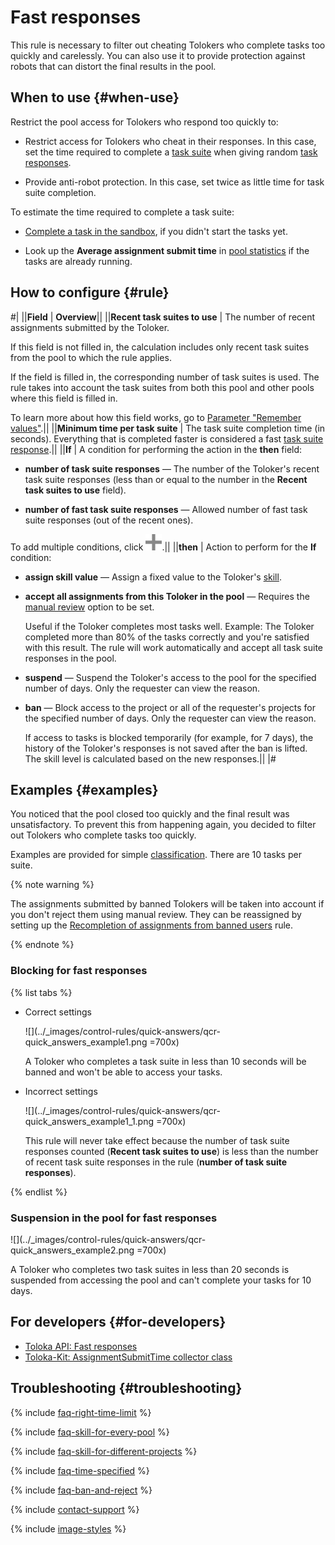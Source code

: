 # Fast responses

This rule is necessary to filter out cheating Tolokers who complete tasks too quickly and carelessly. You can also use it to provide protection against robots that can distort the final results in the pool.

## When to use {#when-use}

Restrict the pool access for Tolokers who respond too quickly to:

- Restrict access for Tolokers who cheat in their responses. In this case, set the time required to complete a [task suite](../../glossary.md#task-suite) when giving random [task responses](../../glossary.md#task-response).

- Provide anti-robot protection. In this case, set twice as little time for task suite completion.

To estimate the time required to complete a task suite:

- [Complete a task in the sandbox](sandbox.md#self), if you didn't start the tasks yet.

- Look up the **Average assignment submit time** in [pool statistics](pool_statistic-pool.md) if the tasks are already running.

## How to configure {#rule}

#|
||**Field** | **Overview**||
||**Recent task suites to use** | The number of recent assignments submitted by the Toloker.

If this field is not filled in, the calculation includes only recent task suites from the pool to which the rule applies.

If the field is filled in, the corresponding number of task suites is used. The rule takes into account the task suites from both this pool and other pools where this field is filled in.

To learn more about how this field works, go to [Parameter "Remember values"](remember-values.md).||
||**Minimum time per task suite** | The task suite completion time (in seconds). Everything that is completed faster is considered a fast [task suite response](../../glossary.md#response).||
||**If** | A condition for performing the action in the **then** field:

- **number of task suite responses** — The number of the Toloker's recent task suite responses (less than or equal to the number in the **Recent task suites to use** field).

- **number of fast task suite responses** — Allowed number of fast task suite responses (out of the recent ones).

To add multiple conditions, click ![](../_images/add.svg).||
||**then** | Action to perform for the **If** condition:

- **assign skill value** — Assign a fixed value to the Toloker's [skill](nav.md).

- **accept all assignments from this Toloker in the pool** — Requires the [manual review](offline-accept.md) option to be set.

    Useful if the Toloker completes most tasks well. Example: The Toloker completed more than 80% of the tasks correctly and you're satisfied with this result. The rule will work automatically and accept all task suite responses in the pool.

- **suspend** — Suspend the Toloker's access to the pool for the specified number of days. Only the requester can view the reason.

- **ban** — Block access to the project or all of the requester's projects for the specified number of days. Only the requester can view the reason.

    If access to tasks is blocked temporarily (for example, for 7 days), the history of the Toloker's responses is not saved after the ban is lifted. The skill level is calculated based on the new responses.||
|#

## Examples {#examples}

You noticed that the pool closed too quickly and the final result was unsatisfactory. To prevent this from happening again, you decided to filter out Tolokers who complete tasks too quickly.

Examples are provided for simple [classification](../tutorials/image-classification.md). There are 10 tasks per suite.

{% note warning %}

The assignments submitted by banned Tolokers will be taken into account if you don't reject them using manual review. They can be reassigned by setting up the [Recompletion of assignments from banned users](restore-task-overlap.md) rule.

{% endnote %}

### Blocking for fast responses

{% list tabs %}

- Correct settings

  ![](../_images/control-rules/quick-answers/qcr-quick_answers_example1.png =700x)

  A Toloker who completes a task suite in less than 10 seconds will be banned and won't be able to access your tasks.

- Incorrect settings

  ![](../_images/control-rules/quick-answers/qcr-quick_answers_example1_1.png =700x)

  This rule will never take effect because the number of task suite responses counted (**Recent task suites to use**) is less than the number of recent task suite responses in the rule (**number of task suite responses**).

{% endlist %}

### Suspension in the pool for fast responses

![](../_images/control-rules/quick-answers/qcr-quick_answers_example2.png =700x)

A Toloker who completes two task suites in less than 20 seconds is suspended from accessing the pool and can't complete your tasks for 10 days.

## For developers {#for-developers}

- [Toloka API: Fast responses](../../api/concepts/fast.md)
- [Toloka-Kit: AssignmentSubmitTime collector class](../../toloka-kit/reference/toloka.client.collectors.AssignmentSubmitTime.md)

## Troubleshooting {#troubleshooting}

{% include [faq-right-time-limit](../_includes/faq/adding-tasks-to-the-pool/right-time-limit.md) %}

{% include [faq-skill-for-every-pool](../_includes/faq/pool-setup/skill-for-every-pool.md) %}

{% include [faq-skill-for-different-projects](../_includes/faq/pool-setup/skill-for-different-projects.md) %}

{% include [faq-time-specified](../_includes/faq/pool-setup/time-specified.md) %}

{% include [faq-ban-and-reject](../_includes/faq/users/ban-and-reject.md) %}

{% include [contact-support](../_includes/contact-support.md) %}

{% include [image-styles](../../../_includes/image-styles-internal.md) %}